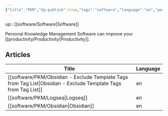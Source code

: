 ```yaml
---
{"title":"PKM","dg-publish":true,"tags":"software","language":"en","permalink":"/software/pkm/pkm/","dgPassFrontmatter":true}
---
```


up:: [[software/Software\|Software]]

Personal Knowledge Management Software can improve your [[productivity/Productivity\|Productivity]].


## Articles

| Title                                                                                                              | Language |
| ------------------------------------------------------------------------------------------------------------------ | -------- |
| [[software/PKM/Obsidian - Exclude Template Tags from Tag List\|Obsidian - Exclude Template Tags from Tag List]] | en       |
| [[software/PKM/Logseq\|Logseq]]                                                                                 | en       |
| [[software/PKM/Obsidian\|Obsidian]]                                                                             | en       |

